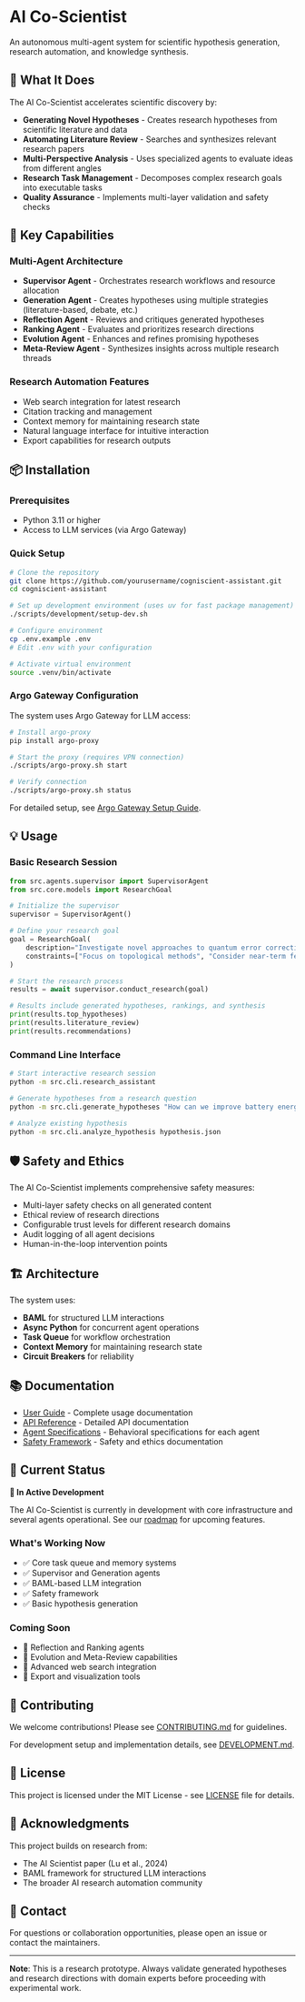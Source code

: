 # AI Co-Scientist

An autonomous multi-agent system for scientific hypothesis generation, research automation, and knowledge synthesis.

## 🔬 What It Does

The AI Co-Scientist accelerates scientific discovery by:
- **Generating Novel Hypotheses** - Creates research hypotheses from scientific literature and data
- **Automating Literature Review** - Searches and synthesizes relevant research papers
- **Multi-Perspective Analysis** - Uses specialized agents to evaluate ideas from different angles
- **Research Task Management** - Decomposes complex research goals into executable tasks
- **Quality Assurance** - Implements multi-layer validation and safety checks

## 🚀 Key Capabilities

### Multi-Agent Architecture
- **Supervisor Agent** - Orchestrates research workflows and resource allocation
- **Generation Agent** - Creates hypotheses using multiple strategies (literature-based, debate, etc.)
- **Reflection Agent** - Reviews and critiques generated hypotheses
- **Ranking Agent** - Evaluates and prioritizes research directions
- **Evolution Agent** - Enhances and refines promising hypotheses
- **Meta-Review Agent** - Synthesizes insights across multiple research threads

### Research Automation Features
- Web search integration for latest research
- Citation tracking and management
- Context memory for maintaining research state
- Natural language interface for intuitive interaction
- Export capabilities for research outputs

## 📦 Installation

### Prerequisites
- Python 3.11 or higher
- Access to LLM services (via Argo Gateway)

### Quick Setup

```bash
# Clone the repository
git clone https://github.com/yourusername/cogniscient-assistant.git
cd cogniscient-assistant

# Set up development environment (uses uv for fast package management)
./scripts/development/setup-dev.sh

# Configure environment
cp .env.example .env
# Edit .env with your configuration

# Activate virtual environment
source .venv/bin/activate
```

### Argo Gateway Configuration

The system uses Argo Gateway for LLM access:

```bash
# Install argo-proxy
pip install argo-proxy

# Start the proxy (requires VPN connection)
./scripts/argo-proxy.sh start

# Verify connection
./scripts/argo-proxy.sh status
```

For detailed setup, see [Argo Gateway Setup Guide](docs/argo-gateway-complete-guide.md).

## 💡 Usage

### Basic Research Session

```python
from src.agents.supervisor import SupervisorAgent
from src.core.models import ResearchGoal

# Initialize the supervisor
supervisor = SupervisorAgent()

# Define your research goal
goal = ResearchGoal(
    description="Investigate novel approaches to quantum error correction",
    constraints=["Focus on topological methods", "Consider near-term feasibility"]
)

# Start the research process
results = await supervisor.conduct_research(goal)

# Results include generated hypotheses, rankings, and synthesis
print(results.top_hypotheses)
print(results.literature_review)
print(results.recommendations)
```

### Command Line Interface

```bash
# Start interactive research session
python -m src.cli.research_assistant

# Generate hypotheses from a research question
python -m src.cli.generate_hypotheses "How can we improve battery energy density?"

# Analyze existing hypothesis
python -m src.cli.analyze_hypothesis hypothesis.json
```

## 🛡️ Safety and Ethics

The AI Co-Scientist implements comprehensive safety measures:
- Multi-layer safety checks on all generated content
- Ethical review of research directions
- Configurable trust levels for different research domains
- Audit logging of all agent decisions
- Human-in-the-loop intervention points

## 🏗️ Architecture

The system uses:
- **BAML** for structured LLM interactions
- **Async Python** for concurrent agent operations
- **Task Queue** for workflow orchestration
- **Context Memory** for maintaining research state
- **Circuit Breakers** for reliability

## 📚 Documentation

- [User Guide](docs/USER_GUIDE.md) - Complete usage documentation
- [API Reference](docs/API_REFERENCE.md) - Detailed API documentation
- [Agent Specifications](specs/) - Behavioral specifications for each agent
- [Safety Framework](docs/safety-framework.md) - Safety and ethics documentation

## 🧪 Current Status

**🚧 In Active Development**

The AI Co-Scientist is currently in development with core infrastructure and several agents operational. See our [roadmap](ROADMAP.md) for upcoming features.

### What's Working Now
- ✅ Core task queue and memory systems
- ✅ Supervisor and Generation agents
- ✅ BAML-based LLM integration
- ✅ Safety framework
- ✅ Basic hypothesis generation

### Coming Soon
- 🔄 Reflection and Ranking agents
- 🔄 Evolution and Meta-Review capabilities
- 🔄 Advanced web search integration
- 🔄 Export and visualization tools

## 🤝 Contributing

We welcome contributions! Please see [CONTRIBUTING.md](CONTRIBUTING.md) for guidelines.

For development setup and implementation details, see [DEVELOPMENT.md](DEVELOPMENT.md).

## 📄 License

This project is licensed under the MIT License - see [LICENSE](LICENSE) file for details.

## 🙏 Acknowledgments

This project builds on research from:
- The AI Scientist paper (Lu et al., 2024)
- BAML framework for structured LLM interactions
- The broader AI research automation community

## 📧 Contact

For questions or collaboration opportunities, please open an issue or contact the maintainers.

---

**Note**: This is a research prototype. Always validate generated hypotheses and research directions with domain experts before proceeding with experimental work.